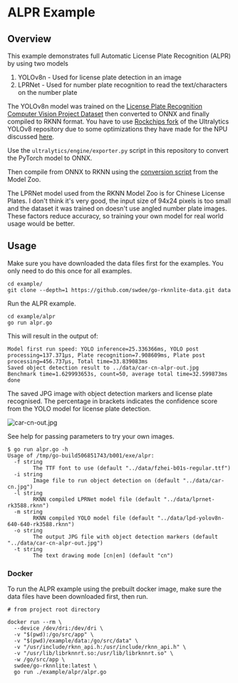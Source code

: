 # ALPR Example

## Overview

This example demonstrates full Automatic License Plate Recognition (ALPR) by using
two models
  1. YOLOv8n - Used for license plate detection in an image
  2. LPRNet - Used for number plate recognition to read the text/characters on the number plate

The YOLOv8n model was trained on the 
[License Plate Recognition Computer Vision Project Dataset](https://universe.roboflow.com/roboflow-universe-projects/license-plate-recognition-rxg4e)
 then converted to ONNX and finally compiled to RKNN format.  You have to use
[Rockchips fork](https://github.com/airockchip/ultralytics_yolov8) of the 
Ultralytics YOLOv8 repository due to some optimizations they have made for the NPU discussed 
[here](https://github.com/rockchip-linux/rknn-toolkit2/issues/272).  

Use the `ultralytics/engine/exporter.py` script in this repository to convert the
PyTorch model to ONNX.

Then compile from ONNX to RKNN using the [conversion script](https://github.com/airockchip/rknn_model_zoo/blob/main/examples/yolov8/python/convert.py)
from the Model Zoo.

The LPRNet model used from the RKNN Model Zoo is for Chinese License Plates.
I don't think it's very good, the input size of 94x24 pixels is too small and 
the dataset it was trained on doesn't use angled number plate images.  
These factors reduce accuracy, so training your own model for real world 
usage would be better.


## Usage


Make sure you have downloaded the data files first for the examples.
You only need to do this once for all examples.

```
cd example/
git clone --depth=1 https://github.com/swdee/go-rknnlite-data.git data
```

Run the ALPR example.
```
cd example/alpr
go run alpr.go
```

This will result in the output of:
```
Model first run speed: YOLO inference=25.336366ms, YOLO post processing=137.371µs, Plate recognition=7.908609ms, Plate post processing=456.737µs, Total time=33.839083ms
Saved object detection result to ../data/car-cn-alpr-out.jpg
Benchmark time=1.629993653s, count=50, average total time=32.599873ms
done
```

The saved JPG image with object detection markers and license plate recognised.  The 
percentage in brackets indicates the confidence score from the YOLO model for 
license plate detection.

![car-cn-out.jpg](car-cn-out.jpg)

See help for passing parameters to try your own images.
```
$ go run alpr.go -h
Usage of /tmp/go-build506851743/b001/exe/alpr:
  -f string
        The TTF font to use (default "../data/fzhei-b01s-regular.ttf")
  -i string
        Image file to run object detection on (default "../data/car-cn.jpg")
  -l string
        RKNN compiled LPRNet model file (default "../data/lprnet-rk3588.rknn")
  -m string
        RKNN compiled YOLO model file (default "../data/lpd-yolov8n-640-640-rk3588.rknn")
  -o string
        The output JPG file with object detection markers (default "../data/car-cn-alpr-out.jpg")
  -t string
        The text drawing mode [cn|en] (default "cn")
```

### Docker

To run the ALPR example using the prebuilt docker image, make sure the data files have been downloaded first,
then run.
```
# from project root directory

docker run --rm \
  --device /dev/dri:/dev/dri \
  -v "$(pwd):/go/src/app" \
  -v "$(pwd)/example/data:/go/src/data" \
  -v "/usr/include/rknn_api.h:/usr/include/rknn_api.h" \
  -v "/usr/lib/librknnrt.so:/usr/lib/librknnrt.so" \
  -w /go/src/app \
  swdee/go-rknnlite:latest \
  go run ./example/alpr/alpr.go
```


